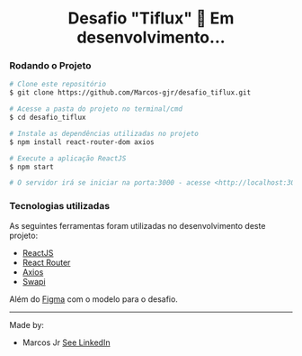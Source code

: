 <!--te-->
<h1 align="center">
  Desafio "Tiflux" 🚀 Em desenvolvimento... 
</h1>

### Rodando o Projeto 

```bash
# Clone este repositório
$ git clone https://github.com/Marcos-gjr/desafio_tiflux.git

# Acesse a pasta do projeto no terminal/cmd 
$ cd desafio_tiflux

# Instale as dependências utilizadas no projeto
$ npm install react-router-dom axios

# Execute a aplicação ReactJS
$ npm start

# O servidor irá se iniciar na porta:3000 - acesse <http://localhost:3000> caso não tenha aberto
```

### Tecnologias utilizadas 
As seguintes ferramentas foram utilizadas no desenvolvimento deste projeto:
- [ReactJS](https://pt-br.reactjs.org/)
- [React Router](https://reactrouter.com/en/main)
- [Axios](https://axios-http.com/ptbr/docs/intro)
- [Swapi](https://swapi.dev)

Além do [Figma](https://www.figma.com/file/0ER9KKCsMXqn28BSoRRyrj/Desafio-FrontEnd?type=design&node-id=230-504&mode=design&t=YfBZl20mraT9qTt0-0) com o modelo para o desafio.

---

Made by:

 - Marcos Jr [See LinkedIn](https://www.linkedin.com/in/marcos-gon%C3%A7alves-bbb17a1b5)

